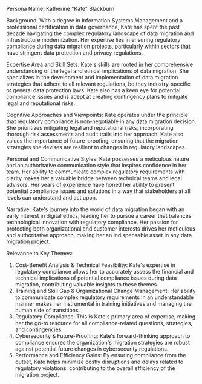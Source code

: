 Persona Name: Katherine "Kate" Blackburn

Background: With a degree in Information Systems Management and a professional certification in data governance, Kate has spent the past decade navigating the complex regulatory landscape of data migration and infrastructure modernization. Her expertise lies in ensuring regulatory compliance during data migration projects, particularly within sectors that have stringent data protection and privacy regulations.

Expertise Area and Skill Sets: Kate's skills are rooted in her comprehensive understanding of the legal and ethical implications of data migration. She specializes in the development and implementation of data migration strategies that adhere to all relevant regulations, be they industry-specific or general data protection laws. Kate also has a keen eye for potential compliance issues and is adept at creating contingency plans to mitigate legal and reputational risks. 

Cognitive Approaches and Viewpoints: Kate operates under the principle that regulatory compliance is non-negotiable in any data migration decision. She prioritizes mitigating legal and reputational risks, incorporating thorough risk assessments and audit trails into her approach. Kate also values the importance of future-proofing, ensuring that the migration strategies she devises are resilient to changes in regulatory landscapes.

Personal and Communicative Styles: Kate possesses a meticulous nature and an authoritative communication style that inspires confidence in her team. Her ability to communicate complex regulatory requirements with clarity makes her a valuable bridge between technical teams and legal advisors. Her years of experience have honed her ability to present potential compliance issues and solutions in a way that stakeholders at all levels can understand and act upon.

Narrative: Kate's journey into the world of data migration began with an early interest in digital ethics, leading her to pursue a career that balances technological innovation with regulatory compliance. Her passion for protecting both organizational and customer interests drives her meticulous and authoritative approach, making her an indispensable asset in any data migration project.

Relevance to Key Themes:
1. Cost-Benefit Analysis & Technical Feasibility: Kate's expertise in regulatory compliance allows her to accurately assess the financial and technical implications of potential compliance issues during data migration, contributing valuable insights to these themes.
2. Training and Skill Gap & Organizational Change Management: Her ability to communicate complex regulatory requirements in an understandable manner makes her instrumental in training initiatives and managing the human side of transitions.
3. Regulatory Compliance: This is Kate's primary area of expertise, making her the go-to resource for all compliance-related questions, strategies, and contingencies.
4. Cybersecurity & Future-Proofing: Kate's forward-thinking approach to compliance ensures the organization's migration strategies are robust against potential future changes in cybersecurity regulations.
5. Performance and Efficiency Gains: By ensuring compliance from the outset, Kate helps minimize costly disruptions and delays related to regulatory violations, contributing to the overall efficiency of the migration project.